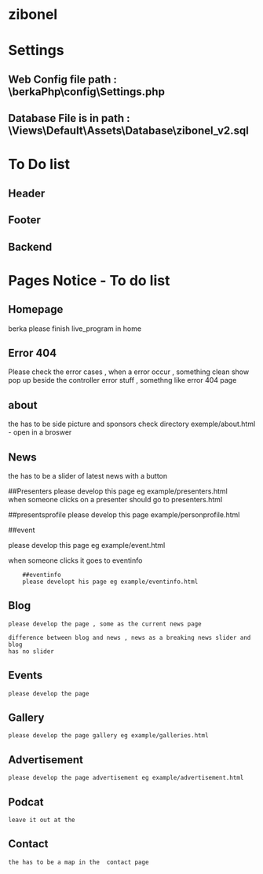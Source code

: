 # zibonel

# Settings 
## Web Config file path : \berkaPhp\config\Settings.php

## Database File is in path : \Views\Default\Assets\Database\zibonel_v2.sql

# To Do list 

## Header 
## Footer 
## Backend 


# Pages Notice - To do list 

## Homepage
berka please finish live_program in home 


## Error 404
Please check the error cases , when a error occur , something 
clean show pop up beside the controller error stuff , somethng like 
error 404 page 

## about
the has to be side picture and sponsors check directory exemple/about.html - open in a broswer 

## News
   
   the has to be a slider of latest news with a button
 
 ##Presenters 
    please develop this page eg example/presenters.html  
    when someone clicks on a presenter should go to presenters.html
    
##presentsprofile please develop this page example/personprofile.html
    
##event
 
 please develop this page eg example/event.html
 
 when someone clicks it goes to eventinfo
 
        ##eventinfo
        please developt his page eg example/eventinfo.html 
   
 ##  Blog
 
    please develop the page , some as the current news page 
    
    difference between blog and news , news as a breaking news slider and blog
    has no slider 
   
 ## Events 
    please develop the page 
    
  ## Gallery 
    please develop the page gallery eg example/galleries.html
  ## Advertisement 
    please develop the page advertisement eg example/advertisement.html
    
  ## Podcat
    leave it out at the 
    
   ## Contact 
    the has to be a map in the  contact page
